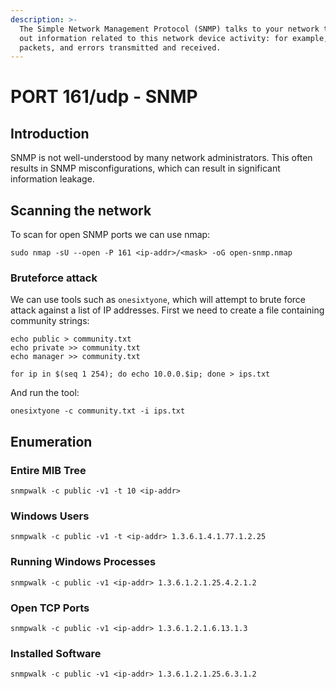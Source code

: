 ```yaml
---
description: >-
  The Simple Network Management Protocol (SNMP) talks to your network to find
  out information related to this network device activity: for example, bytes,
  packets, and errors transmitted and received.
---
```


# PORT 161/udp - SNMP

## Introduction

SNMP is not well-understood by many network administrators. This often results in SNMP misconfigurations, which can result in significant information leakage.

## Scanning the network

To scan for open SNMP ports we can use nmap:

```
sudo nmap -sU --open -P 161 <ip-addr>/<mask> -oG open-snmp.nmap
```

### Bruteforce attack

We can use tools such as `onesixtyone`, which will attempt to brute force attack against a list of IP addresses. First we need to create a file containing community strings:

```
echo public > community.txt
echo private >> community.txt
echo manager >> community.txt

for ip in $(seq 1 254); do echo 10.0.0.$ip; done > ips.txt
```

And run the tool:

```
onesixtyone -c community.txt -i ips.txt
```

## Enumeration

### Entire MIB Tree

```
snmpwalk -c public -v1 -t 10 <ip-addr>
```

### Windows Users

```
snmpwalk -c public -v1 -t <ip-addr> 1.3.6.1.4.1.77.1.2.25
```

### Running Windows Processes

```
snmpwalk -c public -v1 <ip-addr> 1.3.6.1.2.1.25.4.2.1.2
```

### Open TCP Ports

```
snmpwalk -c public -v1 <ip-addr> 1.3.6.1.2.1.6.13.1.3
```

### Installed Software

```
snmpwalk -c public -v1 <ip-addr> 1.3.6.1.2.1.25.6.3.1.2
```
